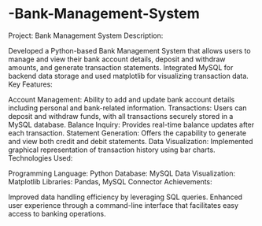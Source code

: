 ﻿# -Bank-Management-System
Project: Bank Management System
Description:

Developed a Python-based Bank Management System that allows users to manage and view their bank account details, deposit and withdraw amounts, and generate transaction statements.
Integrated MySQL for backend data storage and used matplotlib for visualizing transaction data.
Key Features:

Account Management: Ability to add and update bank account details including personal and bank-related information.
Transactions: Users can deposit and withdraw funds, with all transactions securely stored in a MySQL database.
Balance Inquiry: Provides real-time balance updates after each transaction.
Statement Generation: Offers the capability to generate and view both credit and debit statements.
Data Visualization: Implemented graphical representation of transaction history using bar charts.
Technologies Used:

Programming Language: Python
Database: MySQL
Data Visualization: Matplotlib
Libraries: Pandas, MySQL Connector
Achievements:

Improved data handling efficiency by leveraging SQL queries.
Enhanced user experience through a command-line interface that facilitates easy access to banking operations.
